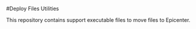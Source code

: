#Deploy Files Utilities

This repository contains support executable files to move files to Epicenter.
